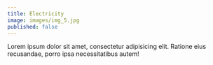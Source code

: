 ```yaml
---
title: Electricity
image: images/img_5.jpg
published: false
---
```

Lorem ipsum dolor sit amet, consectetur adipisicing elit. Ratione eius recusandae, porro ipsa necessitatibus autem!
